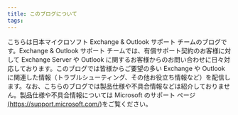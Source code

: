 ```yaml
---
title: このブログについて
tags:
---
```

こちらは日本マイクロソフト Exchange & Outlook サポート チームのブログです。Exchange & Outlook サポート チームでは、有償サポート契約のお客様に対して Exchange Server や Outlook に関するお客様からのお問い合わせに日々対応しております。このブログでは皆様からご要望の多い Exchange や Outlook に関連した情報（トラブルシューティング、その他お役立ち情報など）を配信します。なお、こちらのブログでは製品仕様や不具合情報などは紹介しておりません。製品仕様や不具合情報については Microsoft のサポート ページ[(https://support.microsoft.com/)](https://support.microsoft.com/)をご覧ください。